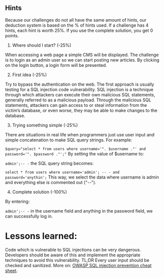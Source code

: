 ## Hints
Because our challenges do not all have the same amount of hints, our deduction system is based on the % of hints used. If a challenge has 4 hints, each hint is worth 25%. If you use the complete solution, you get 0 points.

1. Where should I start? (-25%)

When accessing a web page a simple CMS will be displayed. The challenge is to login as an admin user so we can start posting new articles. By clicking on the login button, a login form will be presented.

2. First idea (-25%)

Try to bypass the authentication on the web. The first approach is usually testing for a SQL injection code vulnerability. SQL injection is a technique through which attackers can execute their own malicious SQL statements, generally referred to as a malicious payload. Through the malicious SQL statements, attackers can gain access to or steal information from the victim’s database, or even worse, they may be able to make changes to the database.

3. Trying something simple (-25%)

There are situations in real life when programmers just use user input and simple concatenation to make SQL query strings.
For example:

```$query="select * from users where username='". $username ."' and password='". $password ."';"```
By setting the value of $username to:

```admin';-- -```
the SQL query string becomes:

```select * from users where username='admin'; -- - and password='anythin';```
This way, we select the data where username is admin and everything else is commented out ("--").

4. Complete solution (-100%)

By entering:

```admin';-- -```
in the username field and anything in the password field, we can successfully log in.

# Lessons learned:

Code which is vulnerable to SQL injections can be very dangerous.
Developers should be aware of this and implement the appropriate techniques to avoid this vulnerability.
TL;DR Every user input should be checked and sanitized.
More on: [OWASP SQL injection prevention cheat sheet](https://cheatsheetseries.owasp.org/cheatsheets/SQL_Injection_Prevention_Cheat_Sheet.html).